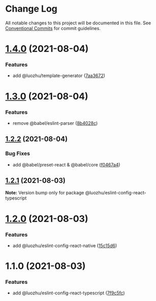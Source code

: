# Change Log

All notable changes to this project will be documented in this file.
See [Conventional Commits](https://conventionalcommits.org) for commit guidelines.

# [1.4.0](https://github.com/youngjuning/luozhu/compare/@luozhu/eslint-config-react-typescript@1.3.0...@luozhu/eslint-config-react-typescript@1.4.0) (2021-08-04)

### Features

- add @luozhu/template-generator ([7aa3672](https://github.com/youngjuning/luozhu/commit/7aa3672da4928455ddf5ba768ec562cdff4cef10))

# [1.3.0](https://github.com/youngjuning/luozhu/compare/@luozhu/eslint-config-react-typescript@1.2.2...@luozhu/eslint-config-react-typescript@1.3.0) (2021-08-04)

### Features

- remove @babel/eslint-parser ([8b4028c](https://github.com/youngjuning/luozhu/commit/8b4028c82397a435c6616424a6708dcb2fe5550a))

## [1.2.2](https://github.com/youngjuning/luozhu/compare/@luozhu/eslint-config-react-typescript@1.2.1...@luozhu/eslint-config-react-typescript@1.2.2) (2021-08-04)

### Bug Fixes

- add @babel/preset-react & @babel/core ([f0467a4](https://github.com/youngjuning/luozhu/commit/f0467a4bcd235a652bad6789d9e6444805696a28))

## [1.2.1](https://github.com/youngjuning/luozhu/compare/@luozhu/eslint-config-react-typescript@1.2.0...@luozhu/eslint-config-react-typescript@1.2.1) (2021-08-03)

**Note:** Version bump only for package @luozhu/eslint-config-react-typescript

# [1.2.0](https://github.com/youngjuning/luozhu/compare/@luozhu/eslint-config-react-typescript@1.1.0...@luozhu/eslint-config-react-typescript@1.2.0) (2021-08-03)

### Features

- add @luozhu/eslint-config-react-native ([15c15d6](https://github.com/youngjuning/luozhu/commit/15c15d6181f1b41c420ef0bce4e151e57fd2b5b2))

# 1.1.0 (2021-08-03)

### Features

- add @luozhu/eslint-config-react-typescript ([7f9c5fc](https://github.com/youngjuning/luozhu/commit/7f9c5fc203800d8a80078f5c73e0a4c4ed3b1c03))
